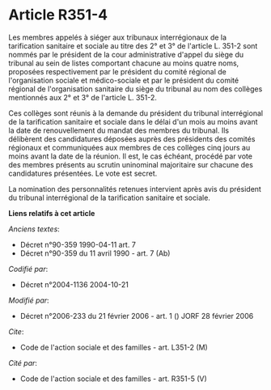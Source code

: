 # Article R351-4

Les membres appelés à siéger aux tribunaux interrégionaux de la tarification sanitaire et sociale au titre des 2° et 3° de
l'article L. 351-2 sont nommés par le président de la cour administrative d'appel du siège du tribunal au sein de listes
comportant chacune au moins quatre noms, proposées respectivement par le président du comité régional de l'organisation
sociale et médico-sociale et par le président du comité régional de l'organisation sanitaire du siège du tribunal au nom des
collèges mentionnés aux 2° et 3° de l'article L. 351-2.

Ces collèges sont réunis à la demande du président du tribunal interrégional de la tarification sanitaire et sociale dans le
délai d'un mois au moins avant la date de renouvellement du mandat des membres du tribunal. Ils délibèrent des candidatures
déposées auprès des présidents des comités régionaux et communiquées aux membres de ces collèges cinq jours au moins avant la
date de la réunion. Il est, le cas échéant, procédé par vote des membres présents au scrutin uninominal majoritaire sur
chacune des candidatures présentées. Le vote est secret.

La nomination des personnalités retenues intervient après avis du président du tribunal interrégional de la tarification
sanitaire et sociale.

**Liens relatifs à cet article**

_Anciens textes_:

  - Décret n°90-359 1990-04-11 art. 7
  - Décret n°90-359 du 11 avril 1990 - art. 7 (Ab)

_Codifié par_:

  - Décret n°2004-1136 2004-10-21

_Modifié par_:

  - Décret n°2006-233 du 21 février 2006 - art. 1 () JORF 28 février 2006

_Cite_:

  - Code de l'action sociale et des familles - art. L351-2 (M)

_Cité par_:

  - Code de l'action sociale et des familles - art. R351-5 (V)
